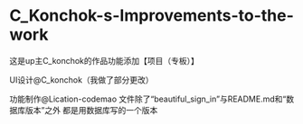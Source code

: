 # C_Konchok-s-Improvements-to-the-work
这是up主C_konchok的作品功能添加【项目（专板）】

UI设计@C_konchok（我做了部分更改）

功能制作@Lication-codemao
文件除了“beautiful_sign_in”与README.md和“数据库版本”之外
都是用数据库写的一个版本
